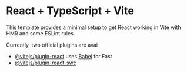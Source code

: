 # React + TypeScript + Vite

This template provides a minimal setup to get React working in Vite with HMR and some ESLint rules.

Currently, two official plugins are avai

- [@vitejs/plugin-react](https://github.com/vitejs/vite-plugin-react/blob/main/packages/plugin-react/README.md) uses [Babel](https://babeljs.io/) for Fast 
- [@vitejs/plugin-react-swc](https://github.com/vitejs/vite-plugin-react-swc) 


